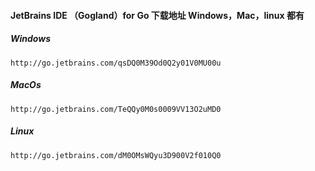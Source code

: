 #### JetBrains IDE （Gogland）for Go 下载地址 Windows，Mac，linux 都有

##### Windows
` http://go.jetbrains.com/qsDQ0M39Od0Q2y01V0MU00u `

##### MacOs
` http://go.jetbrains.com/TeQQy0M0s0009VV13O2uMD0 `

##### Linux
` http://go.jetbrains.com/dM0OMsWQyu3D900V2f010Q0 `